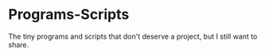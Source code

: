 Programs-Scripts
================

The tiny programs and scripts that don't deserve a project, but I still want to share.
